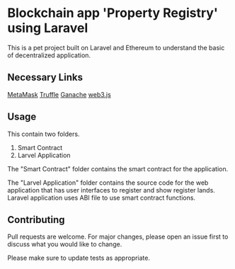 # Blockchain app 'Property Registry' using Laravel

This is a pet project built on Laravel and Ethereum to understand the basic of decentralized application.

## Necessary Links

[MetaMask](https://metamask.io/)
[Truffle](https://www.trufflesuite.com/)
[Ganache](https://www.trufflesuite.com/ganache)
[web3.js](https://web3js.readthedocs.io)

## Usage

This contain two folders.

1. Smart Contract
2. Larvel Application

The "Smart Contract" folder contains the smart contract for the application.

The "Larvel Application" folder contains the source code for the web application that has user interfaces to register and show register lands. Laravel application uses ABI file to use smart contract functions.

## Contributing

Pull requests are welcome. For major changes, please open an issue first to discuss what you would like to change.

Please make sure to update tests as appropriate.
